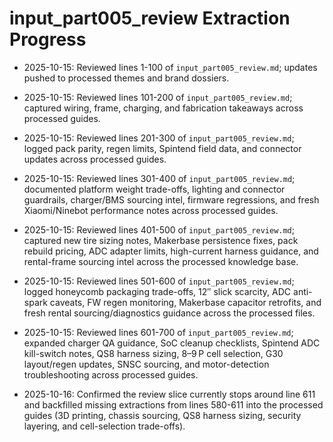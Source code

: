 # input_part005_review Extraction Progress

- 2025-10-15: Reviewed lines 1-100 of `input_part005_review.md`; updates pushed to processed themes and brand dossiers.

- 2025-10-15: Reviewed lines 101-200 of `input_part005_review.md`; captured wiring, frame, charging, and fabrication takeaways across processed guides.
- 2025-10-15: Reviewed lines 201-300 of `input_part005_review.md`; logged pack parity, regen limits, Spintend field data, and connector updates across processed guides.
- 2025-10-15: Reviewed lines 301-400 of `input_part005_review.md`; documented platform weight trade-offs, lighting and connector guardrails, charger/BMS sourcing intel, firmware regressions, and fresh Xiaomi/Ninebot performance notes across processed guides.
- 2025-10-15: Reviewed lines 401-500 of `input_part005_review.md`; captured new tire sizing notes, Makerbase persistence fixes, pack rebuild pricing, ADC adapter limits, high-current harness guidance, and rental-frame sourcing intel across the processed knowledge base.
- 2025-10-15: Reviewed lines 501-600 of `input_part005_review.md`; logged honeycomb packaging trade-offs, 12″ slick scarcity, ADC anti-spark caveats, FW regen monitoring, Makerbase capacitor retrofits, and fresh rental sourcing/diagnostics guidance across the processed files.
- 2025-10-15: Reviewed lines 601-700 of `input_part005_review.md`; expanded charger QA guidance, SoC cleanup checklists, Spintend ADC kill-switch notes, QS8 harness sizing, 8–9 P cell selection, G30 layout/regen updates, SNSC sourcing, and motor-detection troubleshooting across processed guides.

- 2025-10-16: Confirmed the review slice currently stops around line 611 and backfilled missing extractions from lines 580-611 into the processed guides (3D printing, chassis sourcing, QS8 harness sizing, security layering, and cell-selection trade-offs).
